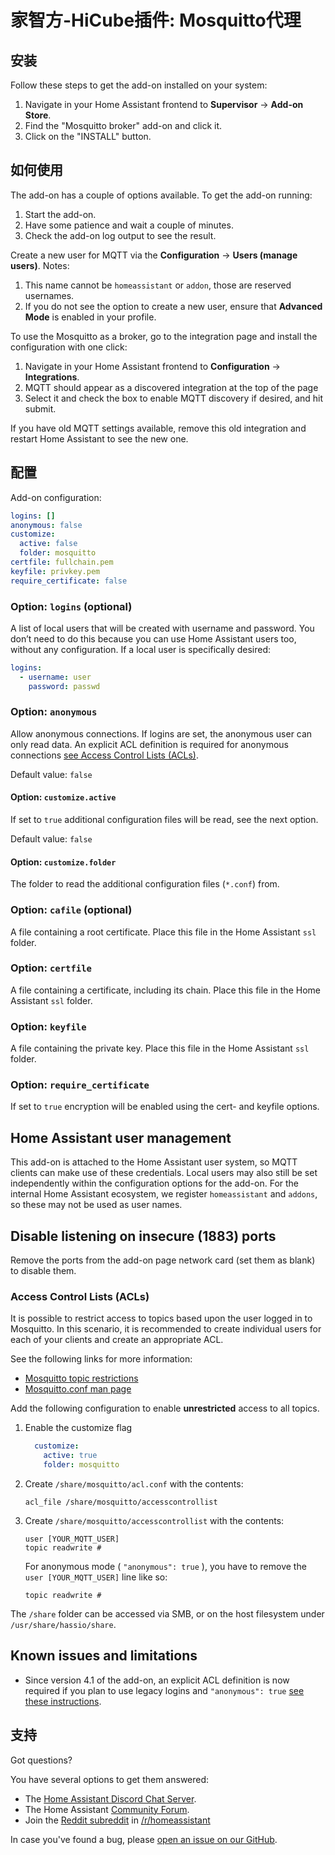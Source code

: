 # 家智方-HiCube插件: Mosquitto代理

## 安装

Follow these steps to get the add-on installed on your system:

1. Navigate in your Home Assistant frontend to **Supervisor** -> **Add-on Store**.
2. Find the "Mosquitto broker" add-on and click it.
3. Click on the "INSTALL" button.

## 如何使用

The add-on has a couple of options available. To get the add-on running:

1. Start the add-on.
2. Have some patience and wait a couple of minutes.
3. Check the add-on log output to see the result.

Create a new user for MQTT via the **Configuration** -> **Users (manage users)**.
Notes:

1. This name cannot be `homeassistant` or `addon`, those are reserved usernames.
2. If you do not see the option to create a new user, ensure that **Advanced Mode** is enabled in your profile.

To use the Mosquitto as a broker, go to the integration page and install the configuration with one click:

1. Navigate in your Home Assistant frontend to **Configuration** -> **Integrations**.
2. MQTT should appear as a discovered integration at the top of the page
3. Select it and check the box to enable MQTT discovery if desired, and hit submit.

If you have old MQTT settings available, remove this old integration and restart Home Assistant to see the new one.

## 配置

Add-on configuration:

```yaml
logins: []
anonymous: false
customize:
  active: false
  folder: mosquitto
certfile: fullchain.pem
keyfile: privkey.pem
require_certificate: false
```

### Option: `logins` (optional)

A list of local users that will be created with username and password. You don’t need to do this because you can use Home Assistant users too, without any configuration. If a local user is specifically desired:

```yaml
logins:
  - username: user
    password: passwd
```

### Option: `anonymous`

Allow anonymous connections. If logins are set, the anonymous user can only read data. An explicit ACL definition is required for anonymous connections [see Access Control Lists (ACLs)](#access-control-lists-acls).

Default value: `false`

#### Option: `customize.active`

If set to `true` additional configuration files will be read, see the next option.

Default value: `false`

#### Option: `customize.folder`

The folder to read the additional configuration files (`*.conf`) from.

### Option: `cafile` (optional)

A file containing a root certificate. Place this file in the Home Assistant `ssl` folder.

### Option: `certfile`

A file containing a certificate, including its chain. Place this file in the Home Assistant `ssl` folder.

### Option: `keyfile`

A file containing the private key. Place this file in the Home Assistant `ssl` folder.

### Option: `require_certificate`

If set to `true` encryption will be enabled using the cert- and keyfile options.

## Home Assistant user management

This add-on is attached to the Home Assistant user system, so MQTT clients can make use of these credentials. Local users may also still be set independently within the configuration options for the add-on. For the internal Home Assistant ecosystem, we register `homeassistant` and `addons`, so these may not be used as user names.

## Disable listening on insecure (1883) ports

Remove the ports from the add-on page network card (set them as blank) to disable them.

### Access Control Lists (ACLs)

It is possible to restrict access to topics based upon the user logged in to Mosquitto. In this scenario, it is recommended to create individual users for each of your clients and create an appropriate ACL.

See the following links for more information:

- [Mosquitto topic restrictions](http://www.steves-internet-guide.com/topic-restriction-mosquitto-configuration/)
- [Mosquitto.conf man page](https://mosquitto.org/man/mosquitto-conf-5.html)

Add the following configuration to enable **unrestricted** access to all topics.

1. Enable the customize flag

    ```yaml
      customize:
        active: true
        folder: mosquitto
    ```

2. Create `/share/mosquitto/acl.conf` with the contents:

    ```text
    acl_file /share/mosquitto/accesscontrollist
    ```

3. Create `/share/mosquitto/accesscontrollist` with the contents:

    ```text
    user [YOUR_MQTT_USER]
    topic readwrite #
    ```
    For anonymous mode ( `"anonymous": true` ), you have to remove the `user [YOUR_MQTT_USER]` line like so:

    ```text
    topic readwrite #
    ```

The `/share` folder can be accessed via SMB, or on the host filesystem under `/usr/share/hassio/share`.

## Known issues and limitations

- Since version 4.1 of the add-on, an explicit ACL definition is now required if you plan to use legacy logins and `"anonymous": true` [see these instructions](#access-control-lists-acls).

## 支持

Got questions?

You have several options to get them answered:

- The [Home Assistant Discord Chat Server][discord].
- The Home Assistant [Community Forum][forum].
- Join the [Reddit subreddit][reddit] in [/r/homeassistant][reddit]

In case you've found a bug, please [open an issue on our GitHub][issue].

[discord]: https://discord.gg/c5DvZ4e
[forum]: https://community.home-assistant.io
[issue]: https://github.com/home-assistant/hassio-addons/issues
[reddit]: https://reddit.com/r/homeassistant
[repository]: https://github.com/hassio-addons/repository
[mosquitto]: https://mosquitto.org/
